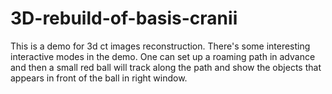 # 3D-rebuild-of-basis-cranii
This is a demo for 3d ct images reconstruction. There's some interesting  interactive modes in the demo. One can set up a roaming path  in advance and then a small red ball will track along the path and show the objects that appears in front of the ball in right window.
